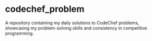 # codechef_problem
A repository containing my daily solutions to CodeChef problems, showcasing my problem-solving skills and consistency in competitive programming.
